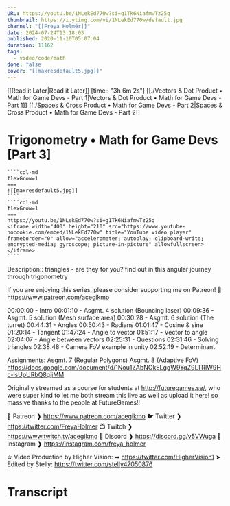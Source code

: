 ```yaml
---
URL: https://youtu.be/1NLekEd770w?si=g1Tk6NiafmwTz25q
thumbnail: https://i.ytimg.com/vi/1NLekEd770w/default.jpg
channel: "[[Freya Holmér]]"
date: 2024-07-24T13:18:03
published: 2020-11-10T05:07:04
duration: 11162
tags:
  - video/code/math
done: false
cover: "[[maxresdefault5.jpg]]"
---
```

[[Read it Later|Read it Later]] [time:: "3h 6m 2s"]
[[./Vectors & Dot Product • Math for Game Devs - Part 1|Vectors & Dot Product • Math for Game Devs - Part 1]]
[[./Spaces & Cross Product • Math for Game Devs - Part 2|Spaces & Cross Product • Math for Game Devs - Part 2]]
# Trigonometry • Math for Game Devs [Part 3]
`````col
````col-md
flexGrow=1
===
![[maxresdefault5.jpg]]
````
````col-md
flexGrow=1
===
https://youtu.be/1NLekEd770w?si=g1Tk6NiafmwTz25q
<iframe width="400" height="210" src="https://www.youtube-nocookie.com/embed/1NLekEd770w" title="YouTube video player" frameborder="0" allow="accelerometer; autoplay; clipboard-write; encrypted-media; gyroscope; picture-in-picture" allowfullscreen></iframe>
````
`````
Description:: triangles - are they for you? find out in this angular journey through trigonometry

If you are enjoying this series, please consider supporting me on Patreon!
🧡 https://www.patreon.com/acegikmo

00:00:00 - Intro
00:01:10 - Asgmt. 4 solution (Bouncing laser)
00:09:36 - Asgmt. 5 solution (Mesh surface area)
00:30:28 - Asgmt. 6 solution (The turret)
00:44:31 - Angles
00:50:43 - Radians
01:01:47 - Cosine & sine
01:20:14 - Tangent
01:47:24 - Angle to vector
01:51:17 - Vector to angle
02:04:07 - Angle between vectors
02:25:31 - Questions 
02:31:46 - Solving triangles
02:38:48 - Camera FoV example in unity
02:52:19 - Determinant

Assignments:
Asgmt. 7 (Regular Polygons)
Asgmt. 8 (Adaptive FoV)
https://docs.google.com/document/d/1Nou1ZAbNOkELggW9YqZ9LTRIW9Hc-isUpURbQ8gjiMM

Originally streamed as a course for students at http://futuregames.se/, who were super kind to let me both stream this live as well as upload it here! so massive thanks to the people at FutureGames!!

💖 Patreon ❱ https://www.patreon.com/acegikmo
🐦 Twitter ❱ https://twitter.com/FreyaHolmer
📺 Twitch ❱ https://www.twitch.tv/acegikmo
💬 Discord ❱ https://discord.gg/v5VWuga
🌸 Instagram ❱ https://instagram.com/freya_holmer

✫ Video Production by Higher Vision:
➥ https://twitter.com/HigherVision1
➤ Edited by Stelly: https://twitter.com/stelly47050876
# Transcript